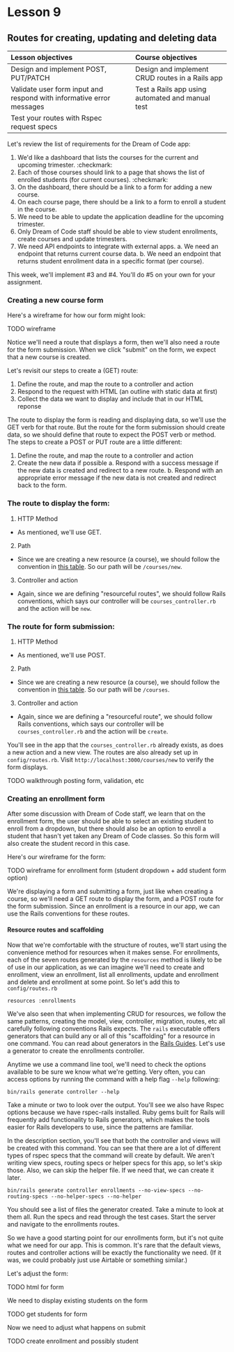 # Lesson 9
## Routes for creating, updating and deleting data

| Lesson objectives                            | Course objectives                        |
|:---------------------------------------------|:-----------------------------------------|
| Design and implement POST, PUT/PATCH | Design and implement CRUD routes in a Rails app | 
| Validate user form input and respond with informative error messages | Test a Rails app using automated and manual test | 
| Test your routes with Rspec request specs | |

Let's review the list of requirements for the Dream of Code app:

1. We'd like a dashboard that lists the courses for the current and upcoming trimester. :checkmark:
2. Each of those courses should link to a page that shows the list of enrolled students (for current courses). :checkmark:
3. On the dashboard, there should be a link to a form for adding a new course.
4. On each course page, there should be a link to a form to enroll a student in the course.
5. We need to be able to update the application deadline for the upcoming trimester.
6. Only Dream of Code staff should be able to view student enrollments, create courses and update trimesters.
7. We need API endpoints to integrate with external apps. 
  a. We need an endpoint that returns current course data.
  b. We need an endpoint that returns student enrollment data in a specific format (per course).

This week, we'll implement #3 and #4. You'll do #5 on your own for your assignment.

### Creating a new course form
Here's a wireframe for how our form might look:

TODO wireframe

Notice we'll need a route that displays a form, then we'll also need a route for the form submission. When we click "submit" on the form, we expect that a new course is created.

Let's revisit our steps to create a (GET) route:
1. Define the route, and map the route to a controller and action
2. Respond to the request with HTML (an outline with static data at first)
3. Collect the data we want to display and include that in our HTML reponse

The route to display the form is reading and displaying data, so we'll use the GET verb for that route. But the route for the form submission should create data, so we should define that route to expect the POST verb or method. The steps to create a POST or PUT route are a little different:

1. Define the route, and map the route to a controller and action
2. Create the new data if possible
  a. Respond with a success message if the new data is created and redirect to a new route.
  b. Respond with an appropriate error message if the new data is not created and redirect back to the form.

### The route to display the form:
1. HTTP Method
  - As mentioned, we'll use GET.
2. Path
  - Since we are creating a new resource (a course), we should follow the convention in [this table](https://guides.rubyonrails.org/routing.html#crud-verbs-and-actions). So our path will be `/courses/new`.
3. Controller and action
  - Again, since we are defining "resourceful routes", we should follow Rails conventions, which says our controller will be `courses_controller.rb` and the action will be `new`.

### The route for form submission:
1. HTTP Method
  - As mentioned, we'll use POST.
2. Path
  - Since we are creating a new resource (a course), we should follow the convention in [this table](https://guides.rubyonrails.org/routing.html#crud-verbs-and-actions). So our path will be `/courses`.
3. Controller and action
  - Again, since we are defining a "resourceful route", we should follow Rails conventions, which says our controller will be `courses_controller.rb` and the action will be `create`.

You'll see in the app that the `courses_controller.rb` already exists, as does a new action and a new view. The routes are also already set up in `config/routes.rb`. Visit `http://localhost:3000/courses/new` to verify the form displays.

TODO walkthrough posting form, validation, etc

### Creating an enrollment form
After some discussion with Dream of Code staff, we learn that on the enrollment form, the user should be able to select an existing student to enroll from a dropdown, but there should also be an option to enroll a student that hasn't yet taken any Dream of Code classes. So this form will also create the student record in this case.

Here's our wireframe for the form:

TODO wireframe for enrollment form (student dropdown + add student form option)

We're displaying a form and submitting a form, just like when creating a course, so we'll need a GET route to display the form, and a POST route for the form submission. Since an enrollment is a resource in our app, we can use the Rails conventions for these routes.

#### Resource routes and scaffolding
Now that we're comfortable with the structure of routes, we'll start using the convenience method for resources when it makes sense. For enrollments, each of the seven routes generated by the `resources` method is likely to be of use in our application, as we can imagine we'll need to create and enrollment, view an enrollment, list all enrollments, update and enrollment and delete and enrollment at some point. So let's add this to `config/routes.rb`

```
resources :enrollments
```

We've also seen that when implementing CRUD for resources, we follow the same patterns, creating the model, view, controller, migration, routes, etc all carefully following conventions Rails expects. The `rails` executable offers generators that can build any or all of this "scaffolding" for a resource in one command. You can read about generators in the [Rails Guides](https://guides.rubyonrails.org/command_line.html#bin-rails-generate). Let's use a generator to create the enrollments controller.

Anytime we use a command line tool, we'll need to check the options available to be sure we know what we're getting. Very often, you can access options by running the command with a help flag `--help` following:
```
bin/rails generate controller --help

```
Take a minute or two to look over the output. You'll see we also have Rspec options because we have rspec-rails installed. Ruby gems built for Rails will frequently add functionality to Rails generators, which makes the tools easier for Rails developers to use, since the patterns are familiar.

In the description section, you'll see that both the controller and views will be created with this command. You can see that there are a lot of different types of rspec specs that the command will create by default. We aren't writing view specs, routing specs or helper specs for this app, so let's skip those. Also, we can skip the helper file. If we need that, we can create it later.

```
bin/rails generate controller enrollments --no-view-specs --no-routing-specs --no-helper-specs --no-helper
```

You should see a list of files the generator created. Take a minute to look at them all. Run the specs and read through the test cases. Start the server and navigate to the enrollments routes.

So we have a good starting point for our enrollments form, but it's not quite what we need for our app. This is common. It's rare that the default views, routes and controller actions will be exactly the functionality we need. (If it was, we could probably just use Airtable or something similar.)

Let's adjust the form:

TODO html for form

We need to display existing students on the form

TODO get students for form

Now we need to adjust what happens on submit

TODO create enrollment and possibly student

